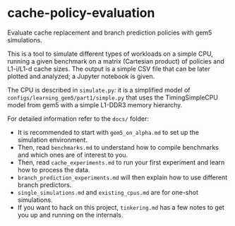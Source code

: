 # cache-policy-evaluation

Evaluate cache replacement and branch prediction policies with gem5 simulations.

This is a tool to simulate different types of workloads on a simple CPU, running a given benchmark on a matrix (Cartesian product) of policies and L1-i/L1-d cache sizes. The output is a simple CSV file that can be later plotted and analyzed; a Jupyter notebook is given.

The CPU is described in `simulate.py`: it is a simplified model of `configs/learning_gem5/part1/simple.py` that uses the TimingSimpleCPU model from gem5 with a simple L1-DDR3 memory hierarchy.

For detailed information refer to the `docs/` folder:

 - It is recommended to start with `gem5_on_alpha.md` to set up the simulation environment.
 - Then, read `benchmarks.md` to understand how to compile benchmarks and which ones are of interest to you.
 - Then, read `cache_experiments.md` to run your first experiment and learn how to process the data.
 - `branch_prediction_experiments.md` will then explain how to use different branch predictors.
 - `single_simulations.md` and `existing_cpus.md` are for one-shot simulations.
 - If you want to hack on this project, `tinkering.md` has a few notes to get you up and running on the internals.
